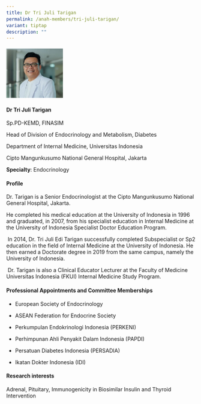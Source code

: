 ```yaml
---
title: Dr Tri Juli Tarigan
permalink: /anah-members/tri-juli-tarigan/
variant: tiptap
description: ""
---
```

<h4></h4>
<div class="isomer-image-wrapper">
<img style="width: 30%;" height="auto" width="100%" alt="" src="/images/ANAH ASEAN Network of Adrenal/Members/Tri_Juli_Tarigan.jpg">
</div>
<h4><strong>Dr Tri Juli Tarigan</strong></h4>
<p>Sp.PD-KEMD, FINASIM</p>
<p>Head of Division of Endocrinology and Metabolism, Diabetes</p>
<p>Department of Internal Medicine, Universitas Indonesia</p>
<p>Cipto Mangunkusumo National General Hospital, Jakarta</p>
<p><strong>Specialty</strong>: Endocrinology</p>
<p></p>
<h4><strong>Profile</strong></h4>
<p>Dr. Tarigan is a Senior Endocrinologist at the Cipto Mangunkusumo National
General Hospital, Jakarta.</p>
<p>He completed his medical education at the University of Indonesia in 1996
and graduated, in 2007, from his specialist education in Internal Medicine
at the University of Indonesia Specialist Doctor Education Program.&nbsp;</p>
<p>&nbsp;In 2014, Dr. Tri Juli Edi Tarigan successfully completed Subspecialist
or Sp2 education in the field of Internal Medicine at the University of
Indonesia. He then earned a Doctorate degree in 2019 from the same campus,
namely the University of Indonesia.</p>
<p>&nbsp;Dr. Tarigan is also a Clinical Educator Lecturer at the Faculty
of Medicine Universitas Indonesia (FKUI) Internal Medicine Study Program.</p>
<h4><strong>Professional Appointments and Committee Memberships</strong></h4>
<ul data-tight="true" class="tight">
<li>
<p>European Society of Endocrinology</p>
</li>
<li>
<p>ASEAN Federation for Endocrine Society</p>
</li>
<li>
<p>Perkumpulan Endokrinologi Indonesia (PERKENI)</p>
</li>
<li>
<p>Perhimpunan Ahli Penyakit Dalam Indonesia (PAPDI)</p>
</li>
<li>
<p>Persatuan Diabetes Indonesia (PERSADIA)</p>
</li>
<li>
<p>Ikatan Dokter Indonesia (IDI)</p>
</li>
</ul>
<h4><strong>Research interests</strong></h4>
<p>Adrenal, Pituitary, Immunogenicity in Biosimilar Insulin and Thyroid Intervention</p>